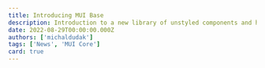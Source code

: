```yaml
---
title: Introducing MUI Base
description: Introduction to a new library of unstyled components and hooks - MUI Base
date: 2022-08-29T00:00:00.000Z
authors: ['michaldudak']
tags: ['News', 'MUI Core']
card: true
---
```


<!-- hero image goes here -->

<!-- 
outline

- pain of customizing MUI
- community proposal
- library overview
- component anatomy
- feedback wanted

-->
